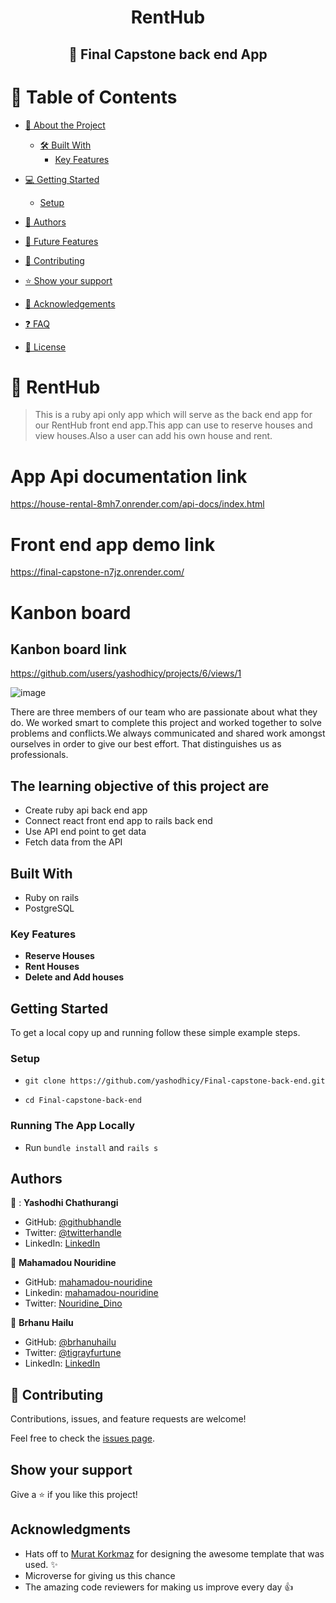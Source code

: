 <a name="readme-top"></a>

<div align="center">
  <h1>RentHub</h1>
  <h2>📖 Final Capstone back end App</h2>
</div>


<!-- TABLE OF CONTENTS -->

# 📗 Table of Contents

- [📖 About the Project](#about-project)

  - [🛠 Built With](#built-with)
    - [Key Features](#key-features)
  <!-- - [🚀 Live Demo](#live-demo) -->
- [💻 Getting Started](#getting-started)
  - [Setup](#setup)
- [👥 Authors](#authors)
- [🔭 Future Features](#future-features)
- [🤝 Contributing](#contributing)
- [⭐️ Show your support](#support)
- [🙏 Acknowledgements](#acknowledgements)
- [:question: FAQ](#faq)
- [📝 License](#license)

<!-- PROJECT DESCRIPTION -->

# 📖 RentHub <a name="about-project"></a>

> This is a ruby api only app which will serve as the back end app for our RentHub front end app.This app can use to reserve houses and view houses.Also a user can add his own house and rent.

# App Api documentation link
<https://house-rental-8mh7.onrender.com/api-docs/index.html>

# Front end app demo link
<https://final-capstone-n7jz.onrender.com/>

# Kanbon board 
## Kanbon board link
https://github.com/users/yashodhicy/projects/6/views/1

![image](https://github.com/yashodhicy/Final-capstone-back-end/assets/116276432/bcb9ef1c-a30e-486a-9471-a20d151004e2)

There are three members of our team who are passionate about what they do. We worked smart to complete this project and worked together to solve problems and conflicts.We always communicated and shared work amongst ourselves in order to give our best effort. That distinguishes us as professionals.



## The learning objective of this project are

- Create ruby api back end app
- Connect react front end app to rails back end
- Use API end point to get data
- Fetch data from the API

## Built With

- Ruby on rails
- PostgreSQL

<!-- Features -->

### Key Features <a name="key-features"></a>

- **Reserve Houses**
- **Rent Houses**
- **Delete and Add houses**

## Getting Started

To get a local copy up and running follow these simple example steps.

### Setup

- ```git clone https://github.com/yashodhicy/Final-capstone-back-end.git```

- ```cd Final-capstone-back-end```

### Running The App Locally

- Run `bundle install` and `rails s`

## Authors

👤 : **Yashodhi Chathurangi**

- GitHub: [@githubhandle](https://github.com/yashodhicy)
- Twitter: [@twitterhandle](https://twitter.com/Yashichathucy)
- LinkedIn: [LinkedIn](https://www.linkedin.com/in/yashodhichathurangi/)


👤 **Mahamadou Nouridine**

- GitHub: [mahamadou-nouridine](https://github.com/mahamadou-nouridine)
- Linkedin: [mahamadou-nouridine](https://www.linkedin.com/in/mahamadou-nouridine)
- Twitter: [Nouridine_Dino](https://twitter.com/Nouridine_Dino)

👤 **Brhanu Hailu**

- GitHub: [@brhanuhailu](https://github.com/brhanuhailu)
- Twitter: [@tigrayfurtune](https://twitter.com/TigrayCountry)
- LinkedIn: [LinkedIn](https://www.linkedin.com/in/brhanu-hailu-85578a246/)

## 🤝 Contributing

Contributions, issues, and feature requests are welcome!

Feel free to check the [issues page](https://github.com/yashodhicy/Final-capstone-back-end/issues).

## Show your support

Give a ⭐️ if you like this project!

## Acknowledgments

- Hats off to [Murat Korkmaz](https://www.behance.net/muratk) for designing the awesome template that was used. ✨
- Microverse for giving us this chance
- The amazing code reviewers for making us improve every day 👍
